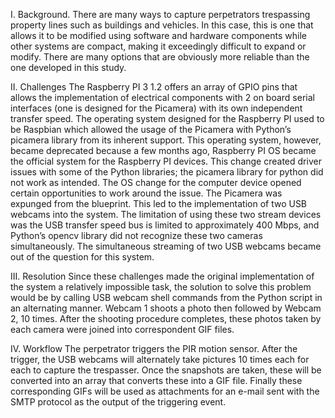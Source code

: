 I. Background.
There are many ways to capture perpetrators trespassing property lines such as buildings
and vehicles. In this case, this is one that allows it to be modified using software and hardware
components while other systems are compact, making it exceedingly difficult to expand or
modify. There are many options that are obviously more reliable than the one developed in this
study.

II. Challenges
The Raspberry PI 3 1.2 offers an array of GPIO pins that allows the implementation of
electrical components with 2 on board serial interfaces (one is designed for the Picamera) with
its own independent transfer speed. The operating system designed for the Raspberry PI used to
be Raspbian which allowed the usage of the Picamera with Python’s picamera library from its
inherent support. This operating system, however, became deprecated because a few months ago,
Raspberry PI OS became the official system for the Raspberry PI devices. This change created
driver issues with some of the Python libraries; the picamera library for python did not work as
intended.
The OS change for the computer device opened certain opportunities to work around the
issue. The Picamera was expunged from the blueprint. This led to the implementation of two
USB webcams into the system. The limitation of using these two stream devices was the USB
transfer speed bus is limited to approximately 400 Mbps, and Python’s opencv library did not
recognize these two cameras simultaneously. The simultaneous streaming of two USB webcams
became out of the question for this system.

III. Resolution
Since these challenges made the original implementation of the system a relatively
impossible task, the solution to solve this problem would be by calling USB webcam shell
commands from the Python script in an alternating manner. Webcam 1 shoots a photo then
followed by Webcam 2, 10 times. After the shooting procedure completes, these photos taken by
each camera were joined into correspondent GIF files.

IV. Workflow
The perpetrator triggers the PIR motion sensor. After the trigger, the USB webcams will
alternately take pictures 10 times each for each to capture the trespasser. Once the snapshots are
taken, these will be converted into an array that converts these into a GIF file. Finally these
corresponding GIFs will be used as attachments for an e-mail sent with the SMTP protocol as the
output of the triggering event.

